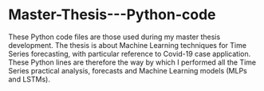 # Master-Thesis---Python-code
These Python code files are those used during my master thesis development.
The thesis is about Machine Learning techniques for Time Series forecasting, with particular reference to Covid-19 case application.
These Python lines are therefore the way by which I performed all the Time Series practical analysis, forecasts and Machine Learning models (MLPs and LSTMs).
